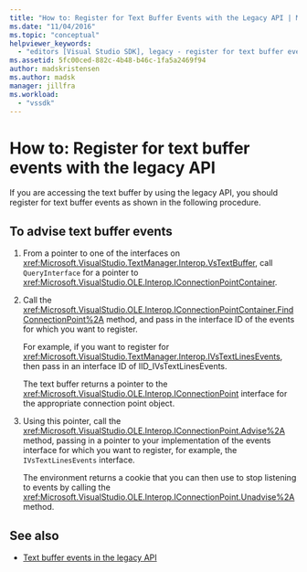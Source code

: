 ```yaml
---
title: "How to: Register for Text Buffer Events with the Legacy API | Microsoft Docs"
ms.date: "11/04/2016"
ms.topic: "conceptual"
helpviewer_keywords:
  - "editors [Visual Studio SDK], legacy - register for text buffer events"
ms.assetid: 5fc00ced-882c-4b48-b46c-1fa5a2469f94
author: madskristensen
ms.author: madsk
manager: jillfra
ms.workload:
  - "vssdk"
---
```

# How to: Register for text buffer events with the legacy API
If you are accessing the text buffer by using the legacy API, you should register for text buffer events as shown in the following procedure.

## To advise text buffer events

1. From a pointer to one of the interfaces on <xref:Microsoft.VisualStudio.TextManager.Interop.VsTextBuffer>, call `QueryInterface` for a pointer to <xref:Microsoft.VisualStudio.OLE.Interop.IConnectionPointContainer>.

2. Call the <xref:Microsoft.VisualStudio.OLE.Interop.IConnectionPointContainer.FindConnectionPoint%2A> method, and pass in the interface ID of the events for which you want to register.

     For example, if you want to register for <xref:Microsoft.VisualStudio.TextManager.Interop.IVsTextLinesEvents>, then pass in an interface ID of IID_IVsTextLinesEvents.

     The text buffer returns a pointer to the <xref:Microsoft.VisualStudio.OLE.Interop.IConnectionPoint> interface for the appropriate connection point object.

3. Using this pointer, call the <xref:Microsoft.VisualStudio.OLE.Interop.IConnectionPoint.Advise%2A> method, passing in a pointer to your implementation of the events interface for which you want to register, for example, the `IVsTextLinesEvents` interface.

     The environment returns a cookie that you can then use to stop listening to events by calling the <xref:Microsoft.VisualStudio.OLE.Interop.IConnectionPoint.Unadvise%2A> method.

## See also
- [Text buffer events in the legacy API](../extensibility/text-buffer-events-in-the-legacy-api.md)